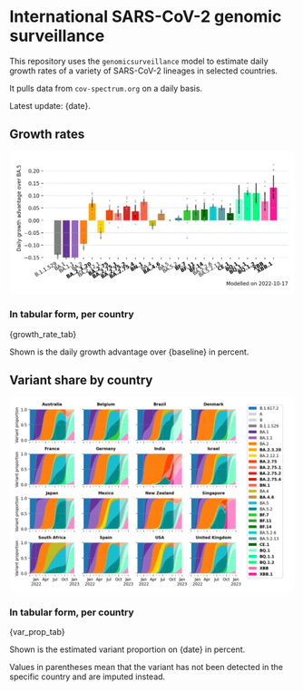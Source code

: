 # International SARS-CoV-2 genomic surveillance

This repository uses the `genomicsurveillance` model to estimate daily growth rates of a variety of SARS-CoV-2 lineages in selected countries.

It pulls data from `cov-spectrum.org` on a daily basis.

Latest update: {date}.

## Growth rates
![Growth rates](plots/growth-rate-latest.png)

### In tabular form, per country

{growth_rate_tab}

Shown is the daily growth advantage over {baseline} in percent.

## Variant share by country

![Variant share by country](plots/variant-share-latest.png)

### In tabular form, per country

{var_prop_tab}

Shown is the estimated variant proportion on {date} in percent. 

Values in parentheses mean that the variant has not been detected in the specific country and are imputed instead.
